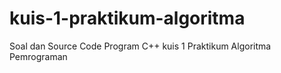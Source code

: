 # kuis-1-praktikum-algoritma
Soal dan Source Code Program C++ kuis 1 Praktikum Algoritma Pemrograman
